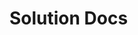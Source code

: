# Solution Docs

<!-- You can include documentation, additional setup instructions, notes etc. here -->

<!-- 
* Medium article on Object Composition *
 
 https://medium.com/code-monkey/object-composition-in-javascript-2f9b9077b5e6 
-->

<!-- 
* Medium article about class v. prototypal inheritance *
	
	https://medium.com/javascript-scene/master-the-javascript-interview-what-s-the-difference-between-class-prototypal-inheritance-e4cd0a7562e9 
-->
